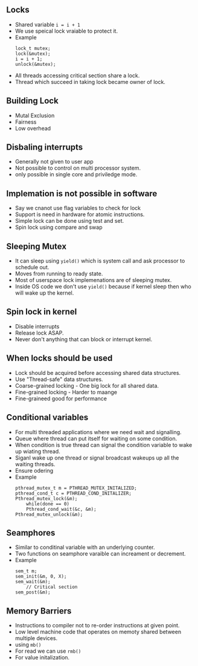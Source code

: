## Locks
* Shared variable `i = i + 1`
* We use speical lock vraiable to protect it.
* Example 
    ```
    lock_t mutex;
    lock(&mutex);
    i = i + 1;
    unlock(&mutex);
    ```
* All threads accessing critical section share a lock.
* Thread which succeed in taking lock became owner of lock.

## Building Lock
* Mutal Exclusion
* Fairness
* Low overhead


## Disbaling interrupts
* Generally not given to user app
* Not possible to control on multi processor system.
* only possible in single core and priviledge mode.

## Implemation is not possible in software
* Say we cnanot use flag variables to check for lock
* Support is need in hardware for atomic instructions.
* Simple lock can be done using test and set.
* Spin lock using compare and swap

## Sleeping Mutex
* It can sleep using `yield()` which is system call and ask processor to schedule out.
* Moves from running to ready state.
* Most of userspace lock implemenations are of sleeping mutex.
* Inside OS code we don't use `yield()` because if kernel sleep then who will wake up the kernel.

## Spin lock in kernel
* Disable interrupts
* Release lock ASAP.
* Never don't anything that can block or interrupt kernel.

## When locks should be used
* Lock should be acquired before accessing shared data structures.
* Use "Thread-safe" data structures.
* Coarse-grained locking - One big lock for all shared data.
* Fine-grained locking - Harder to maange
* Fine-graineed good for performance

## Conditional variables
* For multi threaded applications where we need wait and signalling.
* Queue where thread can put itself for waiting on some condition.
* When condition is true thread can signal the condition variable to wake up wiating thread.
* Siganl wake up one thread or signal broadcast wakeups up all the waiting threads.
* Ensure odering
* Example
    ```
    pthread_mutex_t m = PTHREAD_MUTEX_INITALIZED;
    pthread_cond_t c = PTHREAD_COND_INITALIZER;
    Pthread_mutex_lock(&m);
        while(done == 0)
        Pthread_cond_wait(&c, &m);
    Pthread_mutex_unlock(&m);
    ```

## Seamphores
* Similar to conditinal variable with an underlying counter.
* Two functions on seamphore varaible can increament or decrement.
* Example
    ```
    sem_t m;
    sem_init(&m, 0, X);
    sem_wait(&m);
        // Critical section
    sem_post(&m);
    ```
## Memory Barriers
* Instructions to compiler not to re-order instructions at given point.
* Low level machine code that operates on memoty shared between multiple devices.
* using `mb()` 
* For read we can use `rmb()`
* For value initalization. 
